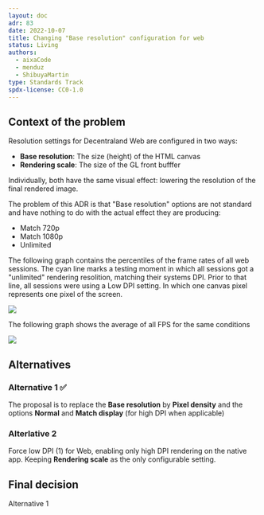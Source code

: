 ```yaml
---
layout: doc
adr: 83
date: 2022-10-07
title: Changing "Base resolution" configuration for web
status: Living
authors:
  - aixaCode
  - menduz
  - ShibuyaMartin
type: Standards Track
spdx-license: CC0-1.0
---
```


## Context of the problem

Resolution settings for Decentraland Web are configured in two ways:
- **Base resolution**: The size (height) of the HTML canvas
- **Rendering scale**: The size of the GL front bufffer

Individually, both have the same visual effect: lowering the resolution of the final rendered image.

The problem of this ADR is that "Base resolution" options are not standard and have nothing to do with the actual effect they are producing:
- Match 720p
- Match 1080p
- Unlimited

The following graph contains the percentiles of the frame rates of all web sessions. The cyan line marks a testing moment in which all sessions got a "unlimited" rendering resolition, matching their systems DPI. Prior to that line, all sessions were using a Low DPI setting. In which one canvas pixel represents one pixel of the screen.

![](/resources/ADR-83/percentiles.png)

The following graph shows the average of all FPS for the same conditions

![](/resources/ADR-83/fps.png)

## Alternatives

### Alternative 1 ✅

The proposal is to replace the **Base resolution** by **Pixel density** and the options **Normal** and **Match display** (for high DPI when applicable)

### Alterlative 2

Force low DPI (1) for Web, enabling only high DPI rendering on the native app. Keeping **Rendering scale** as the only configurable setting.

## Final decision

Alternative 1
